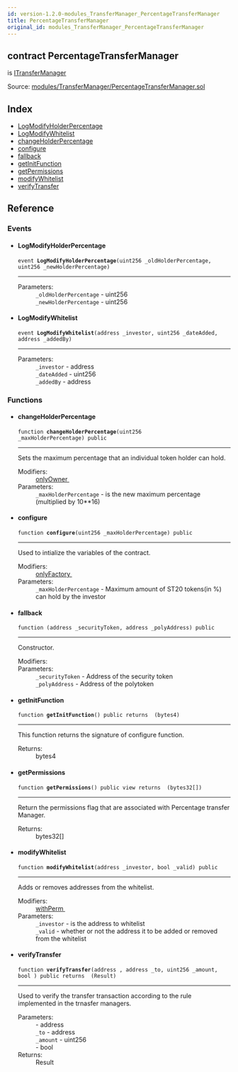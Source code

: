 ```yaml
---
id: version-1.2.0-modules_TransferManager_PercentageTransferManager
title: PercentageTransferManager
original_id: modules_TransferManager_PercentageTransferManager
---
```


<div class="contract-doc"><div class="contract"><h2 class="contract-header"><span class="contract-kind">contract</span> PercentageTransferManager</h2><p class="base-contracts"><span>is</span> <a href="modules_TransferManager_ITransferManager.html">ITransferManager</a></p><div class="source">Source: <a href="git+https://github.com/PolymathNetwork/polymath-core/blob/v1.1.0/contracts/modules/TransferManager/PercentageTransferManager.sol" target="_blank">modules/TransferManager/PercentageTransferManager.sol</a></div></div><div class="index"><h2>Index</h2><ul><li><a href="modules_TransferManager_PercentageTransferManager.html#LogModifyHolderPercentage">LogModifyHolderPercentage</a></li><li><a href="modules_TransferManager_PercentageTransferManager.html#LogModifyWhitelist">LogModifyWhitelist</a></li><li><a href="modules_TransferManager_PercentageTransferManager.html#changeHolderPercentage">changeHolderPercentage</a></li><li><a href="modules_TransferManager_PercentageTransferManager.html#configure">configure</a></li><li><a href="modules_TransferManager_PercentageTransferManager.html#">fallback</a></li><li><a href="modules_TransferManager_PercentageTransferManager.html#getInitFunction">getInitFunction</a></li><li><a href="modules_TransferManager_PercentageTransferManager.html#getPermissions">getPermissions</a></li><li><a href="modules_TransferManager_PercentageTransferManager.html#modifyWhitelist">modifyWhitelist</a></li><li><a href="modules_TransferManager_PercentageTransferManager.html#verifyTransfer">verifyTransfer</a></li></ul></div><div class="reference"><h2>Reference</h2><div class="events"><h3>Events</h3><ul><li><div class="item event"><span id="LogModifyHolderPercentage" class="anchor-marker"></span><h4 class="name">LogModifyHolderPercentage</h4><div class="body"><code class="signature">event <strong>LogModifyHolderPercentage</strong><span>(uint256 _oldHolderPercentage, uint256 _newHolderPercentage) </span></code><hr/><dl><dt><span class="label-parameters">Parameters:</span></dt><dd><div><code>_oldHolderPercentage</code> - uint256</div><div><code>_newHolderPercentage</code> - uint256</div></dd></dl></div></div></li><li><div class="item event"><span id="LogModifyWhitelist" class="anchor-marker"></span><h4 class="name">LogModifyWhitelist</h4><div class="body"><code class="signature">event <strong>LogModifyWhitelist</strong><span>(address _investor, uint256 _dateAdded, address _addedBy) </span></code><hr/><dl><dt><span class="label-parameters">Parameters:</span></dt><dd><div><code>_investor</code> - address</div><div><code>_dateAdded</code> - uint256</div><div><code>_addedBy</code> - address</div></dd></dl></div></div></li></ul></div><div class="functions"><h3>Functions</h3><ul><li><div class="item function"><span id="changeHolderPercentage" class="anchor-marker"></span><h4 class="name">changeHolderPercentage</h4><div class="body"><code class="signature">function <strong>changeHolderPercentage</strong><span>(uint256 _maxHolderPercentage) </span><span>public </span></code><hr/><div class="description"><p>Sets the maximum percentage that an individual token holder can hold.</p></div><dl><dt><span class="label-modifiers">Modifiers:</span></dt><dd><a href="interfaces_IModule.html#onlyOwner">onlyOwner </a></dd><dt><span class="label-parameters">Parameters:</span></dt><dd><div><code>_maxHolderPercentage</code> - is the new maximum percentage (multiplied by 10**16)</div></dd></dl></div></div></li><li><div class="item function"><span id="configure" class="anchor-marker"></span><h4 class="name">configure</h4><div class="body"><code class="signature">function <strong>configure</strong><span>(uint256 _maxHolderPercentage) </span><span>public </span></code><hr/><div class="description"><p>Used to intialize the variables of the contract.</p></div><dl><dt><span class="label-modifiers">Modifiers:</span></dt><dd><a href="interfaces_IModule.html#onlyFactory">onlyFactory </a></dd><dt><span class="label-parameters">Parameters:</span></dt><dd><div><code>_maxHolderPercentage</code> - Maximum amount of ST20 tokens(in %) can hold by the investor</div></dd></dl></div></div></li><li><div class="item function"><span id="fallback" class="anchor-marker"></span><h4 class="name">fallback</h4><div class="body"><code class="signature">function <strong></strong><span>(address _securityToken, address _polyAddress) </span><span>public </span></code><hr/><div class="description"><p>Constructor.</p></div><dl><dt><span class="label-modifiers">Modifiers:</span></dt><dd></dd><dt><span class="label-parameters">Parameters:</span></dt><dd><div><code>_securityToken</code> - Address of the security token</div><div><code>_polyAddress</code> - Address of the polytoken</div></dd></dl></div></div></li><li><div class="item function"><span id="getInitFunction" class="anchor-marker"></span><h4 class="name">getInitFunction</h4><div class="body"><code class="signature">function <strong>getInitFunction</strong><span>() </span><span>public </span><span>returns  (bytes4) </span></code><hr/><div class="description"><p>This function returns the signature of configure function.</p></div><dl><dt><span class="label-return">Returns:</span></dt><dd>bytes4</dd></dl></div></div></li><li><div class="item function"><span id="getPermissions" class="anchor-marker"></span><h4 class="name">getPermissions</h4><div class="body"><code class="signature">function <strong>getPermissions</strong><span>() </span><span>public </span><span>view </span><span>returns  (bytes32[]) </span></code><hr/><div class="description"><p>Return the permissions flag that are associated with Percentage transfer Manager.</p></div><dl><dt><span class="label-return">Returns:</span></dt><dd>bytes32[]</dd></dl></div></div></li><li><div class="item function"><span id="modifyWhitelist" class="anchor-marker"></span><h4 class="name">modifyWhitelist</h4><div class="body"><code class="signature">function <strong>modifyWhitelist</strong><span>(address _investor, bool _valid) </span><span>public </span></code><hr/><div class="description"><p>Adds or removes addresses from the whitelist.</p></div><dl><dt><span class="label-modifiers">Modifiers:</span></dt><dd><a href="interfaces_IModule.html#withPerm">withPerm </a></dd><dt><span class="label-parameters">Parameters:</span></dt><dd><div><code>_investor</code> - is the address to whitelist</div><div><code>_valid</code> - whether or not the address it to be added or removed from the whitelist</div></dd></dl></div></div></li><li><div class="item function"><span id="verifyTransfer" class="anchor-marker"></span><h4 class="name">verifyTransfer</h4><div class="body"><code class="signature">function <strong>verifyTransfer</strong><span>(address , address _to, uint256 _amount, bool ) </span><span>public </span><span>returns  (Result) </span></code><hr/><div class="description"><p>Used to verify the transfer transaction according to the rule implemented in the trnasfer managers.</p></div><dl><dt><span class="label-parameters">Parameters:</span></dt><dd><div><code></code> - address</div><div><code>_to</code> - address</div><div><code>_amount</code> - uint256</div><div><code></code> - bool</div></dd><dt><span class="label-return">Returns:</span></dt><dd>Result</dd></dl></div></div></li></ul></div></div></div>
